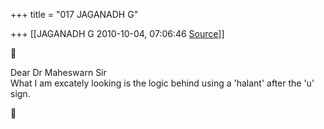 +++
title = "017 JAGANADH G"

+++
[[JAGANADH G	2010-10-04, 07:06:46 [Source](https://groups.google.com/g/bvparishat/c/fqLVDoS6wK0)]]





  
  
Dear Dr Maheswarn Sir  
What I am excately looking is the logic behind using a 'halant' after the 'u' sign.  



